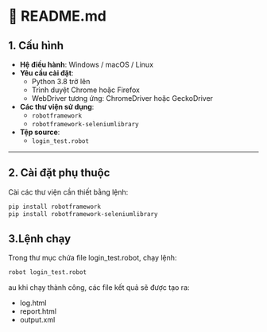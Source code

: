 # 📄 README.md

## 1. Cấu hình

- **Hệ điều hành**: Windows / macOS / Linux
- **Yêu cầu cài đặt**:
  - Python 3.8 trở lên
  - Trình duyệt Chrome hoặc Firefox
  - WebDriver tương ứng: ChromeDriver hoặc GeckoDriver
- **Các thư viện sử dụng**:
  - `robotframework`
  - `robotframework-seleniumlibrary`
- **Tệp source**:
  - `login_test.robot`

---

## 2. Cài đặt phụ thuộc

Cài các thư viện cần thiết bằng lệnh:

```bash
pip install robotframework
pip install robotframework-seleniumlibrary
```
## 3.Lệnh chạy

Trong thư mục chứa file login_test.robot, chạy lệnh:
```bash
robot login_test.robot
```
au khi chạy thành công, các file kết quả sẽ được tạo ra:

- log.html
- report.html
- output.xml
